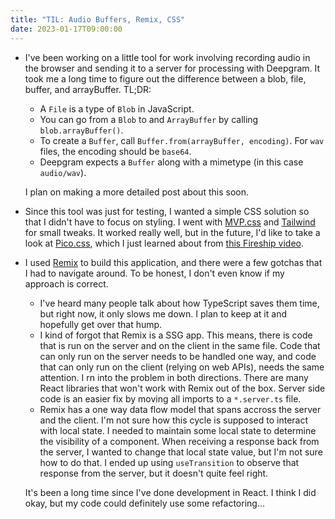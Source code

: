 ```yaml
---
title: "TIL: Audio Buffers, Remix, CSS"
date: 2023-01-17T09:00:00
---
```


- I've been working on a little tool for work involving recording audio in the browser and sending it to a 
server for processing with Deepgram. It took me a long time to figure out the difference between a blob, file,
buffer, and arrayBuffer. TL;DR:
  - A `File` is a type of `Blob` in JavaScript.
  - You can go from a `Blob` to and `ArrayBuffer` by calling `blob.arrayBuffer()`.
  - To create a `Buffer`, call `Buffer.from(arrayBuffer, encoding)`. For `wav` files, the encoding should be `base64`.
  - Deepgram expects a `Buffer` along with a mimetype (in this case `audio/wav`).

  I plan on making a more detailed post about this soon.
- Since this tool was just for testing, I wanted a simple CSS solution so that I didn't have to focus on styling.
I went with [MVP.css](https://andybrewer.github.io/mvp/) and [Tailwind](https://tailwindcss.com/) for small tweaks.
It worked really well, but in the future, I'd like to take a look at [Pico.css](https://picocss.com/docs/), which I
just learned about from [this Fireship video](https://youtu.be/lHZwlzOUOZ4).
- I used [Remix](https://remix.run/) to build this application, and there were a few gotchas that I had to navigate around.
To be honest, I don't even know if my approach is correct.
  - I've heard many people talk about how TypeScript saves them time, but right now, it only slows me down. I plan to
  keep at it and hopefully get over that hump.
  - I kind of forgot that Remix is a SSG app. This means, there is code that is run on the server and on the client in the same file.
  Code that can only run on the server needs to be handled one way, and code that can only run on the client (relying on web APIs),
  needs the same attention. I rn into the problem in both directions. There are many React libraries that won't work with Remix out of the box.
  Server side code is an easier fix by moving all imports to a `*.server.ts` file.
  - Remix has a one way data flow model that spans accross the server and the client. I'm not sure how this cycle is supposed to interact with local state.
  I needed to maintain some local state to determine the visibility of a component. When receiving a response back from the server,
  I wanted to change that local state value, but I'm not sure how to do that. I ended up using `useTransition` to observe that response from the server,
  but it doesn't quite feel right.
  
  It's been a long time since I've done development in React. I think I did okay, but my code could definitely use some refactoring...
